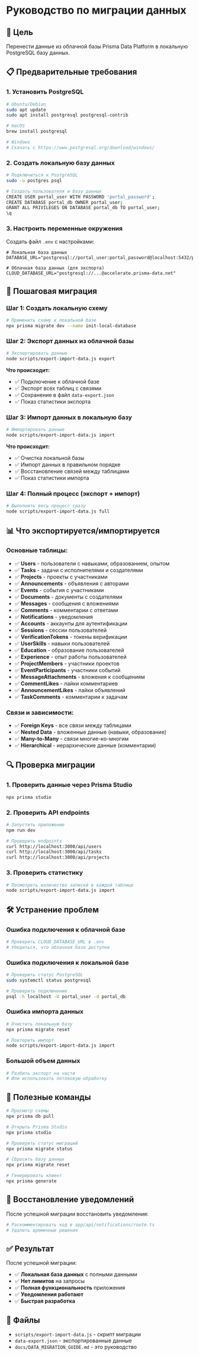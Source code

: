 # Руководство по миграции данных

## 🎯 Цель
Перенести данные из облачной базы Prisma Data Platform в локальную PostgreSQL базу данных.

## 📋 Предварительные требования

### 1. **Установить PostgreSQL**
```bash
# Ubuntu/Debian
sudo apt update
sudo apt install postgresql postgresql-contrib

# macOS
brew install postgresql

# Windows
# Скачать с https://www.postgresql.org/download/windows/
```

### 2. **Создать локальную базу данных**
```bash
# Подключиться к PostgreSQL
sudo -u postgres psql

# Создать пользователя и базу данных
CREATE USER portal_user WITH PASSWORD 'portal_password';
CREATE DATABASE portal_db OWNER portal_user;
GRANT ALL PRIVILEGES ON DATABASE portal_db TO portal_user;
\q
```

### 3. **Настроить переменные окружения**
Создать файл `.env` с настройками:
```env
# Локальная база данных
DATABASE_URL="postgresql://portal_user:portal_password@localhost:5432/portal_db"

# Облачная база данных (для экспорта)
CLOUD_DATABASE_URL="postgresql://...@accelerate.prisma-data.net"
```

## 🚀 Пошаговая миграция

### Шаг 1: Создать локальную схему
```bash
# Применить схему к локальной базе
npx prisma migrate dev --name init-local-database
```

### Шаг 2: Экспорт данных из облачной базы
```bash
# Экспортировать данные
node scripts/export-import-data.js export
```

**Что происходит:**
- ✅ Подключение к облачной базе
- ✅ Экспорт всех таблиц с связями
- ✅ Сохранение в файл `data-export.json`
- ✅ Показ статистики экспорта

### Шаг 3: Импорт данных в локальную базу
```bash
# Импортировать данные
node scripts/export-import-data.js import
```

**Что происходит:**
- ✅ Очистка локальной базы
- ✅ Импорт данных в правильном порядке
- ✅ Восстановление связей между таблицами
- ✅ Показ статистики импорта

### Шаг 4: Полный процесс (экспорт + импорт)
```bash
# Выполнить весь процесс сразу
node scripts/export-import-data.js full
```

## 📊 Что экспортируется/импортируется

### Основные таблицы:
- ✅ **Users** - пользователи с навыками, образованием, опытом
- ✅ **Tasks** - задачи с исполнителями и создателями
- ✅ **Projects** - проекты с участниками
- ✅ **Announcements** - объявления с авторами
- ✅ **Events** - события с участниками
- ✅ **Documents** - документы с создателями
- ✅ **Messages** - сообщения с вложениями
- ✅ **Comments** - комментарии с ответами
- ✅ **Notifications** - уведомления
- ✅ **Accounts** - аккаунты для аутентификации
- ✅ **Sessions** - сессии пользователей
- ✅ **VerificationTokens** - токены верификации
- ✅ **UserSkills** - навыки пользователей
- ✅ **Education** - образование пользователей
- ✅ **Experience** - опыт работы пользователей
- ✅ **ProjectMembers** - участники проектов
- ✅ **EventParticipants** - участники событий
- ✅ **MessageAttachments** - вложения к сообщениям
- ✅ **CommentLikes** - лайки комментариев
- ✅ **AnnouncementLikes** - лайки объявлений
- ✅ **TaskComments** - комментарии к задачам

### Связи и зависимости:
- ✅ **Foreign Keys** - все связи между таблицами
- ✅ **Nested Data** - вложенные данные (навыки, образование)
- ✅ **Many-to-Many** - связи многие-ко-многим
- ✅ **Hierarchical** - иерархические данные (комментарии)

## 🔍 Проверка миграции

### 1. **Проверить данные через Prisma Studio**
```bash
npx prisma studio
```

### 2. **Проверить API endpoints**
```bash
# Запустить приложение
npm run dev

# Проверить endpoints
curl http://localhost:3000/api/users
curl http://localhost:3000/api/tasks
curl http://localhost:3000/api/projects
```

### 3. **Проверить статистику**
```bash
# Посмотреть количество записей в каждой таблице
node scripts/export-import-data.js import
```

## 🛠️ Устранение проблем

### Ошибка подключения к облачной базе
```bash
# Проверить CLOUD_DATABASE_URL в .env
# Убедиться, что облачная база доступна
```

### Ошибка подключения к локальной базе
```bash
# Проверить статус PostgreSQL
sudo systemctl status postgresql

# Проверить подключение
psql -h localhost -U portal_user -d portal_db
```

### Ошибка импорта данных
```bash
# Очистить локальную базу
npx prisma migrate reset

# Повторить импорт
node scripts/export-import-data.js import
```

### Большой объем данных
```bash
# Разбить экспорт на части
# Или использовать потоковую обработку
```

## 📝 Полезные команды

```bash
# Просмотр схемы
npx prisma db pull

# Открыть Prisma Studio
npx prisma studio

# Проверить статус миграций
npx prisma migrate status

# Сбросить базу данных
npx prisma migrate reset

# Генерировать клиент
npx prisma generate
```

## 🔄 Восстановление уведомлений

После успешной миграции восстановить уведомления:

```bash
# Раскомментировать код в app/api/notifications/route.ts
# Удалить временные решения
```

## ✅ Результат

После успешной миграции:
- ✅ **Локальная база данных** с полными данными
- ✅ **Нет лимитов** на запросы
- ✅ **Полная функциональность** приложения
- ✅ **Уведомления работают**
- ✅ **Быстрая разработка**

## 📁 Файлы

- `scripts/export-import-data.js` - скрипт миграции
- `data-export.json` - экспортированные данные
- `docs/DATA_MIGRATION_GUIDE.md` - это руководство 